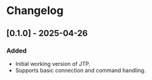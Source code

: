 # Changelog
## [0.1.0] - 2025-04-26
### Added
- Initial working version of JTP.
- Supports basic connection and command handling.
